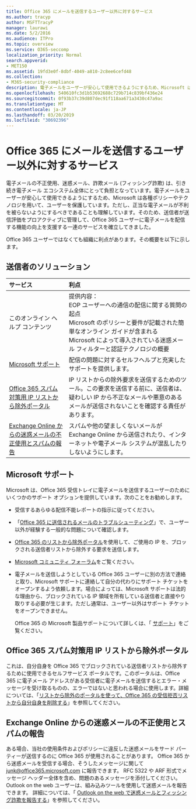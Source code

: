 ```yaml
---
title: Office 365 にメールを送信するユーザー以外に対するサービス
ms.author: tracyp
author: MSFTTracyP
manager: laurawi
ms.date: 5/2/2016
ms.audience: ITPro
ms.topic: overview
ms.service: O365-seccomp
localization_priority: Normal
search.appverid:
- MET150
ms.assetid: 19fd3e0f-8dbf-4049-a810-2c8ee6cefd48
ms.collection:
- M365-security-compliance
description: 電子メールをユーザーが安心して使用できるようにするため、Microsoft は各種ポリシーやテクノロジを用いて、ユーザーを保護しています。
ms.openlocfilehash: 540610fc3d1b53692688c729b714c839bf436e24
ms.sourcegitcommit: 0f93b37c39d807dec91f118aa671a3430c47a9ac
ms.translationtype: MT
ms.contentlocale: ja-JP
ms.lasthandoff: 03/20/2019
ms.locfileid: "30692396"
---
```

# <a name="services-for-non-customers-sending-mail-to-office-365"></a>Office 365 にメールを送信するユーザー以外に対するサービス
  
電子メールの不正使用、迷惑メール、詐欺メール (フィッシング詐欺) は、引き続き電子メール エコシステム全体にとって負担となっています。電子メールをユーザーが安心して使用できるようにするため、Microsoft は各種ポリシーやテクノロジを用いて、ユーザーを保護しています。ただし、正当な電子メールが不利を被らないようにするべきであることも理解しています。そのため、送信者が送信評価をプロアクティブに管理して、Office 365 ユーザーに電子メールを配信する機能の向上を支援する一連のサービスを確立してきました。
  
Office 365 ユーザーではなくても組織に利点があります。その概要を以下に示します。
  
## <a name="sender-solutions"></a>送信者のソリューション
<a name="sectionSection0"> </a>

|**サービス**|**利点**|
|:-----|:-----|
|このオンライン ヘルプ コンテンツ  <br/> | 提供内容：  <br/>  EOP ユーザーへの通信の配信に関する質問の起点  <br/>  Microsoft のポリシーと要件が記載された簡単なオンライン ガイドが含まれる  <br/>  Microsoft によって導入されている迷惑メール フィルターと認証テクノロジの概要  <br/> |
|[Microsoft サポート](services-for-non-customers.md#AboutSupport) <br/> |配信の問題に対するセルフヘルプと充実したサポートを提供します。  <br/> |
|[Office 365 スパム対策用 IP リストから除外ポータル](services-for-non-customers.md#DelistPortal) <br/> |IP リストからの除外要求を送信するためのツール。この要求を送信する前に、送信者は、疑わしい IP から不正なメールや悪意のあるメールが送信されないことを確認する責任があります。  <br/> |
|[Exchange Online からの迷惑メールの不正使用とスパムの報告](services-for-non-customers.md#ReportOurJunk) <br/> |スパムや他の望ましくないメールが Exchange Online から送信されたり、インターネットや電子メール システムが混乱したりしないようにします。  <br/> |
   
## <a name="microsoft-support"></a>Microsoft サポート
<a name="AboutSupport"> </a>

Microsoft は、Office 365 受信トレイに電子メールを送信するユーザーのためにいくつかのサポート オプションを提供しています。次のことをお勧めします。
  
- 受信するあらゆる配信不能レポートの指示に従ってください。
    
- 「[Office 365 に送信されるメールのトラブルシューティング](troubleshooting-mail-sent-to-office-365.md)」で、ユーザー以外が経験する一般的な問題について確認します。
    
- [Office 365 のリストから除外ポータル](https://sender.office.com)を使用して、ご使用の IP を、ブロックされる送信者リストから除外する要求を送信します。 
    
- [Microsoft コミュニティ フォーラム](https://community.office365.com/en-us/f/)をご覧ください。
    
- 電子メールを送信しようとしている Office 365 ユーザーに別の方法で連絡と取り、Microsoft サポートに連絡して自分の代わりにサポート チケットをオープンするよう依頼します。場合によっては、Microsoft サポートは法的な理由から、ブロックされている IP 領域を所有している送信者と直接やり取りする必要が生じます。ただし通常は、ユーザー以外はサポート チケットをオープンできません。
    
     Office 365 の Microsoft 製品サポートについて詳しくは、「 [サポート](https://technet.microsoft.com/library/office-365-support.aspx)」をご覧ください。
    
## <a name="office-365-anti-spam-ip-delist-portal"></a>Office 365 スパム対策用 IP リストから除外ポータル
<a name="DelistPortal"> </a>

これは、自分自身を Office 365 でブロックされている送信者リストから除外するために使用できるセルフサービス ポータルです。このポータルは、Office 365 に電子メール アドレスがある受信者に電子メールを送信するとエラー・メッセージを受け取るものの、エラーではないと思われる場合に使用します。詳細については、「[リストから除外のポータルを使って、Office 365 の受信拒否リストから自分自身を削除する](use-the-delist-portal-to-remove-yourself-from-the-office-365-blocked-senders-lis.md)」を参照してください。
  
## <a name="abuse-and-spam-reporting-for-junk-email-originating-from-exchange-online"></a>Exchange Online からの迷惑メールの不正使用とスパムの報告
<a name="ReportOurJunk"> </a>

ある場合、当社の使用条件およびポリシーに違反した迷惑メールをサード パーティーが送信するのに Office 365 が使用されることがあります。 Office 365 から迷惑メールを受信する場合、そうしたメッセージに関して [junk@office365.microsoft.com](mailto:junk@office365.microsoft.com) に報告できます。 RFC 5322 や ARF 形式でメッセージ ヘッダー全体を含め、問題のあるメッセージを添付してください。 Outlook on the web ユーザーは、組み込みツールを使用して迷惑メールを報告できます。 詳細については、「 [Outlook on the web で迷惑メールとフィッシング詐欺を報告する](report-junk-email-and-phishing-scams-in-outlook-on-the-web-eop.md)」を参照してください。
  

